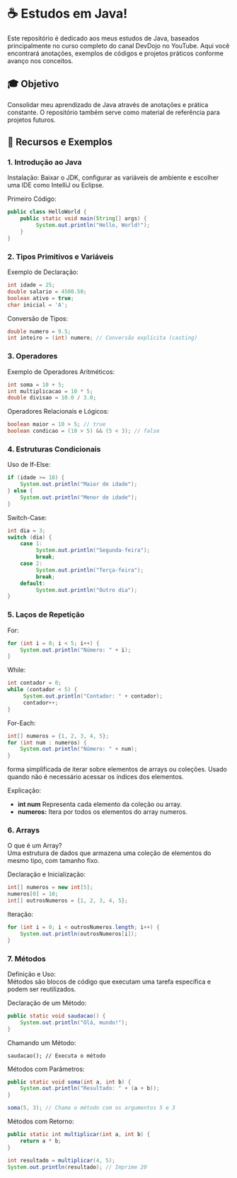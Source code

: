 # ☕ Estudos em Java!

Este repositório é dedicado aos meus estudos de Java, baseados principalmente no curso completo do canal DevDojo no YouTube. Aqui você encontrará anotações, exemplos de códigos e projetos práticos conforme avanço nos conceitos.

## 🎓 Objetivo

Consolidar meu aprendizado de Java através de anotações e prática constante. O repositório também serve como material de referência para projetos futuros.

## 🔧 Recursos e Exemplos

### 1. Introdução ao Java

Instalação: Baixar o JDK, configurar as variáveis de ambiente e escolher uma IDE como IntelliJ ou Eclipse.

Primeiro Código:

```java
public class HelloWorld {
    public static void main(String[] args) {
         System.out.println("Hello, World!");
    }
}
```

### 2. Tipos Primitivos e Variáveis

Exemplo de Declaração:

```java
int idade = 25;
double salario = 4500.50;
boolean ativo = true;
char inicial = 'A';
```

Conversão de Tipos:

```java
double numero = 9.5;
int inteiro = (int) numero; // Conversão explícita (casting)
```

### 3. Operadores

Exemplo de Operadores Aritméticos:

```java
int soma = 10 + 5;
int multiplicacao = 10 * 5;
double divisao = 10.0 / 3.0;
```

Operadores Relacionais e Lógicos:

```java
boolean maior = 10 > 5; // true
boolean condicao = (10 > 5) && (5 < 3); // false
```

### 4. Estruturas Condicionais

Uso de If-Else:

```java
if (idade >= 18) {
    System.out.println("Maior de idade");
} else {
    System.out.println("Menor de idade");
}
```

Switch-Case:

```java
int dia = 3;
switch (dia) {
    case 1:
         System.out.println("Segunda-feira");
         break;
    case 2:
         System.out.println("Terça-feira");
         break;
    default:
         System.out.println("Outro dia");
}
```

### 5. Laços de Repetição

For:

```java
for (int i = 0; i < 5; i++) {
    System.out.println("Número: " + i);
}
```

While:

```java
int contador = 0;
while (contador < 5) {
     System.out.println("Contador: " + contador);
     contador++;
}
```

For-Each:

```java
int[] numeros = {1, 2, 3, 4, 5};
for (int num : numeros) {
    System.out.println("Número: " + num);
}
```

forma simplificada de iterar sobre elementos de arrays ou coleções.
Usado quando não é necessário acessar os índices dos elementos.

Explicação:

* **int num** Representa cada elemento da coleção ou array. <br>
* **numeros:** Itera por todos os elementos do array numeros.

### 6. Arrays

O que é um Array?<br>
Uma estrutura de dados que armazena uma coleção de elementos do mesmo tipo, com tamanho fixo.

Declaração e Inicialização:

```java
int[] numeros = new int[5];
numeros[0] = 10;
int[] outrosNumeros = {1, 2, 3, 4, 5};
```

Iteração:

```java
for (int i = 0; i < outrosNumeros.length; i++) {
    System.out.println(outrosNumeros[i]);
}
```

### 7. Métodos


Definição e Uso:<br>
Métodos são blocos de código que executam uma tarefa específica e podem ser reutilizados.

Declaração de um Método:

```java
public static void saudacao() {
    System.out.println("Olá, mundo!");
}
```

Chamando um Método:

```
saudacao(); // Executa o método
```

Métodos com Parâmetros:

```java
public static void soma(int a, int b) {
    System.out.println("Resultado: " + (a + b));
}

soma(5, 3); // Chama o método com os argumentos 5 e 3
```

Métodos com Retorno:

```java
public static int multiplicar(int a, int b) {
    return a * b;
}

int resultado = multiplicar(4, 5);
System.out.println(resultado); // Imprime 20
```